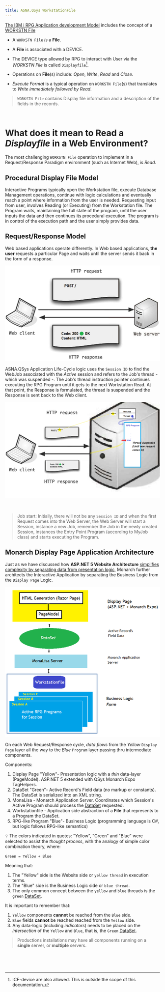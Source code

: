 ```yaml
---
title: ASNA.QSys WorkstationFile
---
```


[The IBM i RPG Application development Model](/concepts/background/ibmi-developer-model) includes the concept of a [WORKSTN File](https://www.ibm.com/docs/en/i/7.2?topic=devices-using-workstn-files)

* A `WORKSTN File` *is* a **File**.

* A **File** is associated with a DEVICE.

* The DEVICE type allowed by RPG to interact with User via the *WORKSTN File* is called `Displayfile`[^1].

* Operations on **File**(s) include: *Open*, *Write*, *Read* and *Close*.

* *Execute Format* is a typical operation on `WORKSTN File`(s) that translates to *Write immediately followed by Read*.

> `WORKSTN File` contains Display file information and a description of the fields in the records.

<br/>

# What does it mean to **Read** a *Displayfile* in a Web Environment?
The most challenging `WORKSTN File` operation to implement in a Request/Response Paradigm environment (such as Internet Web), is *Read*.

## Procedural Display File Model
Interactive Programs typically open the Workstation file, execute Database Management operations, continue with logic calculations and eventually reach a point where information from the user is needed. Requesting input from user, involves Reading (or Executing) from the Workstation file. The Program waits, maintaining the full state of the program, until the user inputs the data and then continues its procedural execution. The program is in control of the execution path and the user simply provides data.

## Request/Response Model
Web based applications operate differently. In Web based applications, **the user** requests a particular Page and waits until the server sends it back in the form of a response.

![Request/Response](images/request-response.png)

ASNA.QSys Application Life-Cycle logic uses the `Session ID` to find the WebJob associated with the *Active* session and refers to the Job's thread - which was suspended -. The Job's thread instruction pointer continues executing the RPG Program until it gets to the next Workstation Read. At that point, the Response is formulated, the thread is suspended and the Response is sent back to the Web client.

![Request/Response](images/qsys-request-response.png)
<br>
<br>
<br>

> Job start: Initially, there will not be any `Session ID` and when the first Request comes into the Web Server, the Web Server will start a Session, instance a new Job, remember the Job in the newly created Session, instances the Entry Point Program (according to MyJob class) and starts executing the Program.

## Monarch Display Page Application Architecture
Just as we have discussed how **ASP.NET 5 Website Architecture** [simplifies complexity by separating data from presentation logic](/concepts/user-interface/asp-net-websites), Monarch further architects the Interactive Application by separating the Business Logic from the `Display Page` Logic.

![Monarch Display Page Architecture](images/qsys-display-page-architecture.png)

On each Web Request/Response cycle, *data flows* from the *Yellow* `Display Page` layer all the way to the *Blue* `Program` layer passing thru intermediate components.

Components:
1. Display Page "Yellow"- Presentation logic with a *thin* data-layer (PageModel). ASP.NET 5 extended with QSys Monarch Expo TagHelpers.
2. DataSet "Green"- Active Record's Field data (no markup or constants). The DataSet is serialized into an XML string.
3. MonaLisa - Monarch Application Server. Coordinates which Session's Active Program should process the [DataSet](/concepts/user-interface/qsys-expo-display-pages) requested.
4. Workstationfile - Application side abstraction of a **File** that represents to a Program the DataSet.
5. RPG-like Program "Blue"- Business Logic (programming language is C#, but logic follows RPG-like semantics)

&#128161; The colors indicated in quotes: "Yellow", "Green" and "Blue" were selected to assist the *thought process*, with the analogy of simple color combination theory, where:

`Green = Yellow + Blue`

Meaning that:
1. The "Yellow" side is the Website side or `yellow thread` in execution terms.
2. The "Blue" side is the Business Logic side or `blue thread`.
3. The only common concept between the `yellow` and `blue` threads is the `green` [DataSet](/concepts/user-interface/qsys-expo-display-pages).

It is important to remember that: 
1. `Yellow` components **cannot** be reached from the `Blue` side.
2. `Blue` fields **cannot** be reached reached from the `Yellow` side.
3. Any data-logic (including *indicators*) needs to be placed on the *intersection* of the `Yellow` and `Blue`, that is, the `Green` [DataSet](/concepts/user-interface/qsys-expo-display-pages).


> Productions installations may have all components running on a **single** server, or **multiple** servers.

<br>
<br>
<br>

[^1]: ICF-device are also allowed. This is outside the scope of this documentation.

